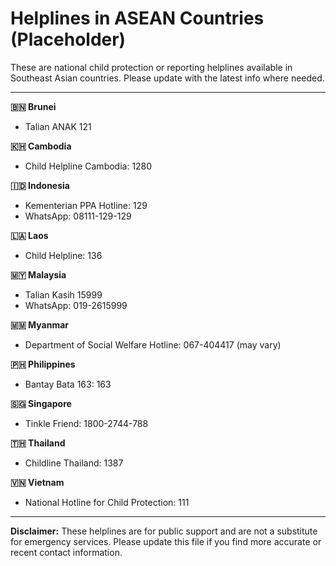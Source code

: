 # Helplines in ASEAN Countries (Placeholder)

These are national child protection or reporting helplines available in Southeast Asian countries. Please update with the latest info where needed.

---

**🇧🇳 Brunei**
- Talian ANAK 121

**🇰🇭 Cambodia**
- Child Helpline Cambodia: 1280

**🇮🇩 Indonesia**
- Kementerian PPA Hotline: 129
- WhatsApp: 08111-129-129

**🇱🇦 Laos**
- Child Helpline: 136

**🇲🇾 Malaysia**
- Talian Kasih 15999
- WhatsApp: 019-2615999

**🇲🇲 Myanmar**
- Department of Social Welfare Hotline: 067-404417 (may vary)

**🇵🇭 Philippines**
- Bantay Bata 163: 163

**🇸🇬 Singapore**
- Tinkle Friend: 1800-2744-788

**🇹🇭 Thailand**
- Childline Thailand: 1387

**🇻🇳 Vietnam**
- National Hotline for Child Protection: 111

---

**Disclaimer:** These helplines are for public support and are not a substitute for emergency services. Please update this file if you find more accurate or recent contact information.